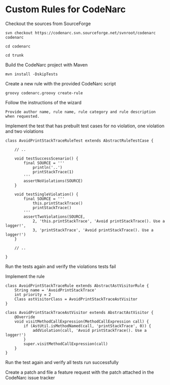 Custom Rules for CodeNarc
=========================

Checkout the sources from SourceForge

	svn checkout https://codenarc.svn.sourceforge.net/svnroot/codenarc codenarc
	
	cd codenarc
	
	cd trunk

Build the CodeNarc project with Maven

	mvn install -DskipTests

Create a new rule with the provided CodeNarc script

	groovy codenarc.groovy create-rule
	
Follow the instructions of the wizard

	Provide author name, rule name, rule category and rule description when requested.

Implement the test that has prebuilt test cases for no violation, one violation and two violations

	class AvoidPrintStackTraceRuleTest extends AbstractRuleTestCase {
	
		// ..
	
		void testSuccessScenario() {
			final SOURCE = '''
				println('..')
				printStackTrace(1)
			'''
			assertNoViolations(SOURCE)
		}
	
		void testSingleViolation() {
			final SOURCE = '''
				this.printStackTrace()
				printStackTrace()
			'''
			assertTwoViolations(SOURCE,
				2, 'this.printStackTrace', 'Avoid printStackTrace(). Use a logger!',
				3, 'printStackTrace', 'Avoid printStackTrace(). Use a logger!')
		}
	
		// ..
	
	}

Run the tests again and verify the violations tests fail

Implement the rule

	class AvoidPrintStackTraceRule extends AbstractAstVisitorRule {
		String name = 'AvoidPrintStackTrace'
		int priority = 2
		Class astVisitorClass = AvoidPrintStackTraceAstVisitor
	}
	
	class AvoidPrintStackTraceAstVisitor extends AbstractAstVisitor {
		@Override
		void visitMethodCallExpression(MethodCallExpression call) {
			if (AstUtil.isMethodNamed(call, 'printStackTrace', 0)) {
				addViolation(call, 'Avoid printStackTrace(). Use a logger!')
			}
			super.visitMethodCallExpression(call)
		}
	}

Run the test again and verify all tests run successfully

Create a patch and file a feature request with the patch attached in the CodeNarc issue tracker